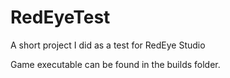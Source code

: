 # RedEyeTest
A short project I did as a test for RedEye Studio

Game executable can be found in the builds folder.
